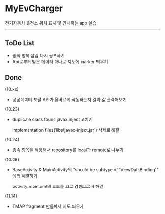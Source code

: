 # MyEvCharger
전기자동차 충전소 위치 표시 및 안내하는 app 실습

--------------------------------------------

## ToDo List
- 종속 항목 삽입 다시 공부하기
- Api로부터 받은 데이터 하나로 지도에 marker 띄우기


## Done
(10.xx)
- 공공데이터 포털 API가 올바르게 작동하는지 결과 값 출력해보기

(10.23)
- duplicate class found javax.inject 고치기

    implementation files('libs\\javax-inject.jar') 삭제로 해결

(10.24)
- 종속 항목을 적용해서 repository를 local과 remote로 나누기

(10.25)
- BaseActivity & MainActivity의 "should be subtype of 'ViewDataBinding'" 에러 해결하기

    activity_main.xml의 코드를 <layout></layout>으로 감쌈으로써 해결

(11.14)
- TMAP fragment 만들어서 지도 띄우기
